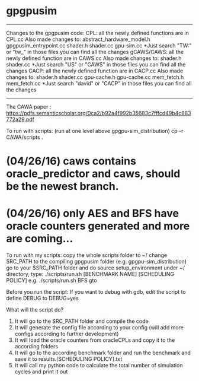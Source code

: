 # gpgpusim

****************************************************
Changes to the gpgpusim code:
CPL: all the newly defined functions are in CPL.cc
     Also made changes to:
      	  abstract_hardware_model.h
	  gpgpusim_entrypoint.cc
	  shader.h
	  shader.cc
	  gpu-sim.cc
     	 *Just search "TW:" or "tw_" in those files you can find all the changes
gCAWS/CAWS: all the newly defined function are in CAWS.cc
	    Also made changes to:
	    shader.h
            shader.cc
         *Just search "US" or "CAWS" in those files you can find all the changes
CACP: all the newly defined function are in CACP.cc
      Also made changes to:
      	   shader.h
           shader.cc
	   gpu-cache.h
	   gpu-cache.cc
	   mem_fetch.h
	   mem_fetch.cc
	 *Just search "david" or "CACP" in those files you can find all the changes
****************************************************

The CAWA paper : https://pdfs.semanticscholar.org/0ca2/b92a4f992b35683c7fffcd49b4c883772a29.pdf

To run with scripts: (run at one level above gpgpu-sim_distribution)
cp -r CAWA/scripts .
# (04/26/16) caws contains oracle_predictor and caws, should be the newest branch.
# (04/26/16) only AES and BFS have oracle counters generated and more are coming...
To run with my scripts:
  copy the whole scripts folder to ~/
  change SRC_PATH to the compiling gpgpusim folder (e.g. gpgpu-sim_distribution)
  go to your $SRC_PATH folder and do source setup_environment
  under ~/ directory, type:
  ./scripts/run.sh [BENCHMARK NAME] [SCHEDULING POLICY]
  e.g.
  ./scripts/run.sh BFS gto

Before you run the script:
  If you want to debug with gdb, edit the script to define DEBUG to DEBUG=yes

What will the script do?
  1. It will go to the SRC_PATH folder and compile the code
  2. It will generate the config file according to your config (will add more configs according to further development)
  3. It will load the oracle counters from oracleCPLs and copy it to the according folders
  4. It will go to the according benchmark folder and run the benchmark and save it to results.[SCHEDULING POLICY].txt
  5. It will call my python code to calculate the total number of simulation cycles and print it out
